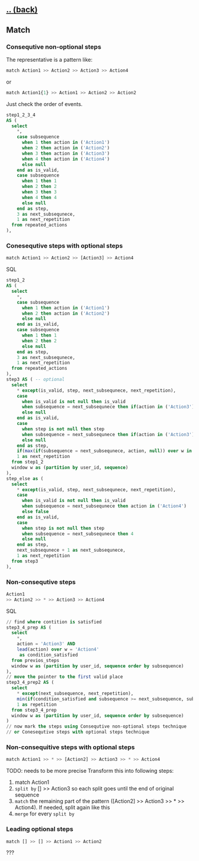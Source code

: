 ## [.. (back)](index.md)

## Match

### Consequtive non-optional steps

The representative is a pattern like:

```sql
match Action1 >> Action2 >> Action3 >> Action4
```

or

```sql
match Action1{1} >> Action1 >> Action2 >> Action2
```

Just check the order of events.

```sql
step1_2_3_4
AS (
  select
    *,
    case subsequence
      when 1 then action in ('Action1')
      when 2 then action in ('Action2')
      when 3 then action in ('Action3')
      when 4 then action in ('Action4')
      else null
    end as is_valid,
    case subsequence
      when 1 then 1
      when 2 then 2
      when 3 then 3
      when 4 then 4
      else null
    end as step,
    3 as next_subsequnece,
    1 as next_repetition
  from repeated_actions
),
```

### Conesequtive steps with optional steps

```sql
match Action1 >> Action2 >> [Action3] >> Action4
```

SQL

```sql
step1_2
AS (
  select
    *,
    case subsequence
      when 1 then action in ('Action1')
      when 2 then action in ('Action2')
      else null
    end as is_valid,
    case subsequence
      when 1 then 1
      when 2 then 2
      else null
    end as step,
    3 as next_subsequnece,
    1 as next_repetition
  from repeated_actions
),
step3 AS ( -- optional
  select
    * except(is_valid, step, next_subsequnece, next_repetition),
    case 
      when is_valid is not null then is_valid
      when subsequence = next_subsequnece then if(action in ('Action3'), true, null)
      else null
    end as is_valid,
    case 
      when step is not null then step
      when subsequence = next_subsequnece then if(action in ('Action3'), 3, null)
      else null
    end as step,
    if(max(if(subsequence = next_subsequnece, action, null)) over w in ('Action3'), next_subsequnece + 1, next_subsequnece) as next_subsequnece,
    1 as next_repetition
  from step1_2
  window w as (partition by user_id, sequence)
),
step_else as (
  select
    * except(is_valid, step, next_subsequnece, next_repetition),
    case
      when is_valid is not null then is_valid
      when subsequence = next_subsequnece then action in ('Action4')
      else false
    end as is_valid,
    case
      when step is not null then step
      when subsequence = next_subsequnece then 4
      else null
    end as step,
    next_subsequnece + 1 as next_subsequnece,
    1 as next_repetition
  from step3
),
```

### Non-consequtive steps

```sql
Action1
>> Action2 >> * >> Action3 >> Action4
```

SQL

```sql
// find where contition is satisfied
step3_4_prep AS (
  select
    *,
    action = 'Action3' AND
    lead(action) over w = 'Action4'
     as condition_satisfied
  from previos_steps
  window w as (partition by user_id, sequence order by subsequence)
),
// move the pointer to the first valid place
step3_4_prep2 AS (
  select
    * except(next_subsequence, next_repetition),
    min(if(condition_satisfied and subsequence >= next_subsequence, subsequence, null)) as next_subsequence,
    1 as repetition
  from step3_4_prep
  window w as (partition by user_id, sequence order by subsequence)
)
// now mark the steps using Consequtive non-optional steps technique
// or Conesequtive steps with optional steps technique
```

### Non-consequitive steps with optional steps

```sql
match Action1 >> * >> [Action2] >> Action3 >> * >> Action4
```

TODO: needs to be more precise
Transform this into following steps:

1. match Action1
2. `split by` [] >> Action3 so each split goes until the end of original sequence
3. `match` the remaining part of the pattern ([Action2] >> Action3 >> * >> Action4). If needed, split again like this
4. `merge` for every `split by`

### Leading optional steps

```sql
match [] >> [] >> Action1 >> Action2
```

???
